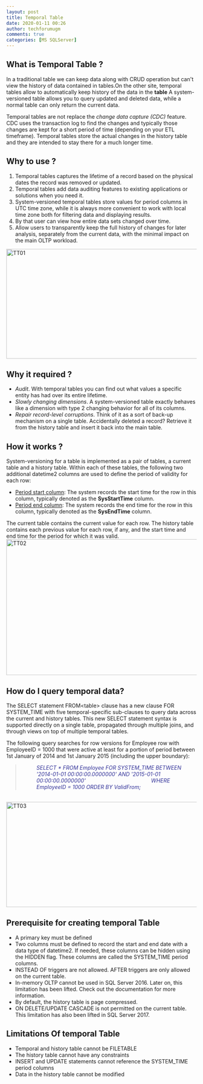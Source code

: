 ```yaml
---
layout: post
title: Temporal Table
date: 2020-01-11 00:26
author: techforumugm
comments: true
categories: [MS SQLServer]
---
```

<h2>What is Temporal Table ?</h2>
In a traditional table we can keep data along with CRUD operation but can't view the history of data contained in tables.On the other site, temporal tables allow to automatically keep history of the data in the <b>table</b> A system-versioned table allows you to query updated and deleted data, while a normal table can only return the current data.

Temporal tables are not replace the <em>change data capture (CDC)</em> feature. CDC uses the transaction log to find the changes and typically those changes are kept for a short period of time (depending on your ETL timeframe). Temporal tables store the actual changes in the history table and they are intended to stay there for a much longer time.
<h2>Why to use ?</h2>
<ol>
	<li>Temporal tables captures the lifetime of a record based on the physical dates the record was removed or updated.</li>
	<li>Temporal tables add data auditing features to existing applications or solutions when you need it.</li>
	<li>System-versioned temporal tables store values for period columns in UTC time zone, while it is always more convenient to work with local time zone both for filtering data and displaying results.</li>
	<li>By that user can view how entire data sets changed over time.</li>
	<li>Allow users to transparently keep the full history of changes for later analysis, separately from the current data, with the minimal impact on the main OLTP workload.</li>
</ol>
<img class="alignnone size-full wp-image-969" src="https://techforumugm.files.wordpress.com/2020/03/tt01.png" alt="TT01" width="746" height="290" />
<h2>Why it required ?</h2>
<ul>
	<li><i>Audit</i>. With temporal tables you can find out what values a specific entity has had over its entire lifetime.</li>
	<li><i>Slowly changing dimensions</i>. A system-versioned table exactly behaves like a dimension with type 2 changing behavior for all of its columns.</li>
	<li><i>Repair record-level corruptions</i>. Think of it as a sort of back-up mechanism on a single table. Accidentally deleted a record? Retrieve it from the history table and insert it back into the main table.</li>
</ul>
<h2>How it works ?</h2>
System-versioning for a table is implemented as a pair of tables, a current table and a history table. Within each of these tables, the following two additional datetime2 columns are used to define the period of validity for each row:
<ul>
	<li><u>Period start column</u>: The system records the start time for the row in this column, typically denoted as the <b>SysStartTime</b> column.</li>
	<li><u>Period end column</u>: The system records the end time for the row in this column, typically denoted as the <b>SysEndTime</b> column.</li>
</ul>
The current table contains the current value for each row. The history table contains each previous value for each row, if any, and the start time and end time for the period for which it was valid.

<img class="alignnone size-full wp-image-974" src="https://techforumugm.files.wordpress.com/2020/02/tt02.png" alt="TT02" width="669" height="359" />
<h2><b>How do I query temporal data?</b></h2>
The SELECT statement FROM&lt;table&gt; clause has a new clause FOR SYSTEM_TIME with five temporal-specific sub-clauses to query data across the current and history tables. This new SELECT statement syntax is supported directly on a single table, propagated through multiple joins, and through views on top of multiple temporal tables.

The following query searches for row versions for Employee row with EmployeeID = 1000 that were active at least for a portion of period between 1st January of 2014 and 1st January 2015 (including the upper boundary):
<blockquote>
<p style="padding-left:40px;"><em><span style="color:#333399;">SELECT * FROM Employee FOR SYSTEM_TIME BETWEEN '2014-01-01 00:00:00.0000000' AND '2015-01-01 00:00:00.0000000'                                            </span><span style="color:#333399;">WHERE EmployeeID = 1000 ORDER BY ValidFrom;</span></em></p>
</blockquote>
&nbsp;

<img class="alignnone size-full wp-image-976" src="https://techforumugm.files.wordpress.com/2020/02/tt03.png" alt="TT03" width="609" height="278" />
<h2><b>Prerequisite for creating temporal Table  </b><b>  </b></h2>
<ul>
	<li>A primary key must be defined</li>
	<li>Two columns must be defined to record the start and end date with a data type of datetime2. If needed, these columns can be hidden using the HIDDEN flag. These columns are called the SYSTEM_TIME period columns.</li>
	<li>INSTEAD OF triggers are not allowed. AFTER triggers are only allowed on the current table.</li>
	<li>In-memory OLTP cannot be used in SQL Server 2016. Later on, this limitation has been lifted. Check out the documentation for more information.</li>
	<li>By default, the history table is page compressed.</li>
	<li>ON DELETE/UPDATE CASCADE is not permitted on the current table. This limitation has also been lifted in SQL Server 2017.</li>
</ul>
<h2><b>Limitations Of temporal Table  </b><b> </b></h2>
<ul>
	<li>Temporal and history table cannot be FILETABLE</li>
	<li>The history table cannot have any constraints</li>
	<li>INSERT and UPDATE statements cannot reference the SYSTEM_TIME period columns</li>
	<li>Data in the history table cannot be modified</li>
</ul>
<h2><b> </b></h2>
